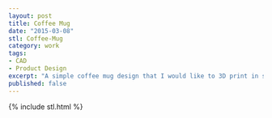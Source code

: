 ```yaml
---
layout: post
title: Coffee Mug
date: "2015-03-08"
stl: Coffee-Mug
category: work
tags:
- CAD
- Product Design
excerpt: "A simple coffee mug design that I would like to 3D print in steel or titanium"
published: false
---
```


<script src="https://embed.github.com/view/3d/daveas/3D-Products/master/Coffee-Mug/Coffee-Mug.stl?height=500&width=500>"></script>

{% include stl.html %}
